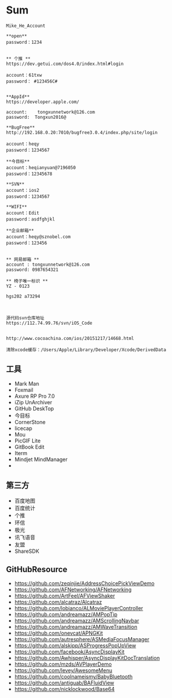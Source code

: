 # Sum

```objc
Mike_He_Account

**open**
password：1234


** 个推 **
https://dev.getui.com/dos4.0/index.html#login

account：61txw    
password： #123456C#


**AppId**
https://developer.apple.com/

account:    tongxunnetwork@126.com
password:  Tongxun2016@

**BugFree**
http://192.168.0.20:7010/bugfree3.0.4/index.php/site/login

account：heqy 
password：1234567

**今目标**
account：heqianyuan@7196050
password：12345678

**SVN**
account：ios2
password：1234567

**WIFI**
account：Edit
password：asdfghjkl

**企业邮箱**
account：heqy@sznobel.com
password：123456


** 网易邮箱 **
account : tongxunnetwork@126.com
password: 0987654321

** 椅子唯一标识 **
YZ - 0123

hgs202 a73294



源代码svn仓库地址
https://112.74.99.76/svn/iOS_Code


http://www.cocoachina.com/ios/20151217/14668.html

清除xcode缓存：/Users/Apple/Library/Developer/Xcode/DerivedData

```


## 工具
* Mark Man
* Foxmail
* Axure RP Pro 7.0
* iZip UnArchiver
* GitHub DeskTop
* 今目标
* CornerStone
* licecap
* Mou
* PicGIF Lite
* GitBook Edit
* Iterm
* Mindjet MindManager
* 

## 第三方
* 百度地图
* 百度统计
* 个推
* 环信
* 极光
* 讯飞语音
* 友盟
* ShareSDK


## GitHubResource
* <https://github.com/zeqinjie/AddressChoicePickViewDemo>
* <https://github.com/AFNetworking/AFNetworking>
* <https://github.com/ArtFeel/AFViewShaker>
* <https://github.com/alcatraz/Alcatraz>
* <https://github.com/lobianco/ALMoviePlayerController>
* <https://github.com/andreamazz/AMPopTip>
* <https://github.com/andreamazz/AMScrollingNavbar>
* <https://github.com/andreamazz/AMWaveTransition>
* <https://github.com/onevcat/APNGKit>
* <https://github.com/autresphere/ASMediaFocusManager>
* <https://github.com/alskipp/ASProgressPopUpView>
* <https://github.com/facebook/AsyncDisplayKit>
* <https://github.com/Awhisper/AsyncDisplayKitDocTranslation>
* <https://github.com/mzds/AVPlayerDemo>
* <https://github.com/levey/AwesomeMenu>
* <https://github.com/coolnameismy/BabyBluetooth>
* <https://github.com/antiguab/BAFluidView>
* <https://github.com/nicklockwood/Base64>
